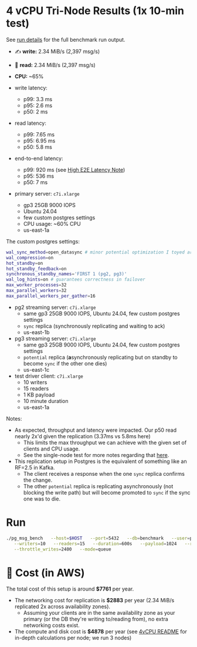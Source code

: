 # 4 vCPU Tri-Node Results (1x 10-min test)

See [run details](./run.md) for the full benchmark run output.

- ✍️ **write:** 2.34 MiB/s (2,397 msg/s)
- 📖️ **read:** 2.34 MiB/s (2,397 msg/s)
- **CPU:** ~65%
- write latency:
    - p99: 3.3 ms
    - p95: 2.6 ms
    - p50: 2 ms
- read latency:
    - p99: 7.65 ms
    - p95: 6.95 ms
    - p50: 5.8 ms
- end-to-end latency:
    - p99: 920 ms (see [High E2E Latency Note](../../IMPERFECTIONS.md#high-e2e-latency-note))
    - p95: 536 ms
    - p50: 7 ms

- primary server: `c7i.xlarge`
    - gp3 25GB 9000 IOPS
    - Ubuntu 24.04
    - few custom postgres settings
    - CPU usage: ~60% CPU
    - us-east-1a

The custom postgres settings:
```bash
wal_sync_method=open_datasync # minor potential optimization I toyed around with. Not certain it helped at all
wal_compression=on
hot_standby=on
hot_standby_feedback=on
synchronous_standby_names='FIRST 1 (pg2, pg3)'
wal_log_hints=on # guarantees correctness in failover
max_worker_processes=32
max_parallel_workers=32
max_parallel_workers_per_gather=16
```

- pg2 streaming server: `c7i.xlarge`
    - same gp3 25GB 9000 IOPS, Ubuntu 24.04, few custom postgres settings
    - `sync` replica (synchronously replicating and waiting to ack)
    - us-east-1b
- pg3 streaming server: `c7i.xlarge`
    - same gp3 25GB 9000 IOPS, Ubuntu 24.04, few custom postgres settings
    - `potential` replica (**a**synchronously replicating but on standby to become `sync` if the other one dies)
    - us-east-1c
- test driver client: `c7i.xlarge`
    - 10 writers
    - 15 readers
    - 1 KB payload
    - 10 minute duration
    - us-east-1a

Notes:
- As expected, throughput and latency were impacted. Our p50 read nearly 2x'd given the replication (3.37ms vs 5.8ms here)
  - This limits the max throughput we can achieve with the given set of clients and CPU usage.
  - See the single-node test for more notes regarding that [here](../single_node/4vcpu.md).
- This replication setup in Postgres is the equivalent of something like an RF=2.5 in Kafka.
  - The client receives a response when the one `sync` replica confirms the change.
  - The other `potential` replica is replicating asynchronously (not blocking the write path) but will become promoted to `sync` if the sync one was to die. 

# Run

```bash
./pg_msg_bench   --host=$HOST   --port=5432   --db=benchmark   --user=postgres   --password=postgres \
   --writers=10   --readers=15   --duration=600s   --payload=1024   --report=5s   \
   --throttle_writes=2400   --mode=queue
```


# 💸 Cost (in AWS)

The total cost of this setup is around **\$7761** per year.

- The networking cost for replication is **\$2883** per year (2.34 MiB/s replicated 2x across availability zones).
  - Assuming your clients are in the same availability zone as your primary (or the DB they're writing to/reading from), no extra networking costs exist.
- The compute and disk cost is **\$4878** per year (see [4vCPU README](../single_node/4vcpu.md#-cost) for in-depth calculations per node; we run 3 nodes)
